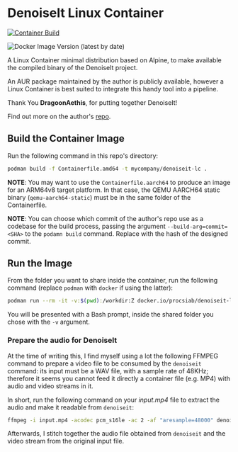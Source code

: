 # DenoiseIt Linux Container

[![Container Build](https://github.com/Procsiab/denoiseit-lc/actions/workflows/build-container-publish-dockerhub.yaml/badge.svg)](https://github.com/Procsiab/denoiseit-lc/actions/workflows/build-container-publish-dockerhub.yaml)

![Docker Image Version (latest by date)](https://img.shields.io/docker/v/procsiab/denoiseit-lc?label=Latest%20tag%20pushed%20on%20Docker%20Hub)

A Linux Container minimal distribution based on Alpine, to make available the compiled binary of the DenoiseIt project.

An AUR package maintained by the author is publicly available, however a Linux Container is best suited to integrate this handy tool into a pipeline.

Thank You **DragoonAethis**, for putting together DenoiseIt!

Find out more on the author's [repo](https://github.com/DragoonAethis/DenoiseIt).

## Build the Container Image

Run the following command in this repo's directory:

```bash
podman build -f Containerfile.amd64 -t mycompany/denoiseit-lc .
```

**NOTE**: You may want to use the `Containerfile.aarch64` to produce an image for an ARM64v8 target platform. In that case, the QEMU AARCH64 static binary (`qemu-aarch64-static`) must be in the same folder of the Containerfile.

**NOTE**: You can choose which commit of the author's repo use as a codebase for the build process, passing the argument `--build-arg=commit=<SHA>` to the `podamn build` command. Replace *<SHA>* with the hash of the designed commit.

## Run the Image

From the folder you want to share inside the container, run the following command (replace `podman` with `docker` if using the latter):

```bash
podman run --rm -it -v:$(pwd):/workdir:Z docker.io/procsiab/denoiseit-lc:v1.0-amd64
```

You will be presented with a Bash prompt, inside the shared folder you chose with the `-v` argument.

### Prepare the audio for DenoiseIt

At the time of writing this, I find myself using a lot the following FFMPEG command to prepare a video file to be consumed by the `denoiseit` command: its input must be a WAV file, with a sample rate of 48KHz; therefore it seems you cannot feed it directly a container file (e.g. MP4) with audio and video streams in it.

In short, run the following command on your *input.mp4* file to extract the audio and make it readable from `denoiseit`:
```bash
ffmpeg -i input.mp4 -acodec pcm_s16le -ac 2 -af "aresample=48000" denoiseit-input.wav
```

Afterwards, I stitch together the audio file obtained from `denoiseit` and the video stream from the original input file.

